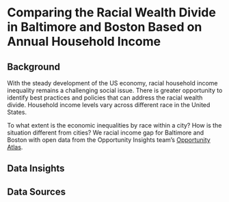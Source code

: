 # Comparing the Racial Wealth Divide in Baltimore and Boston Based on Annual Household Income
## Background
With the steady development of the US economy, racial household income inequality remains a challenging social issue. There is greater opportunity to identify best practices and policies that can address the racial wealth divide. Household income levels vary across different race in the United States.  

To what extent is the economic inequalities by race within a city? How is the situation different from cities? We racial income gap for Baltimore and Boston with open data from the Opportunity Insights team’s [Opportunity Atlas](https://www.opportunityatlas.org).

## Data Insights  

## Data Sources  
